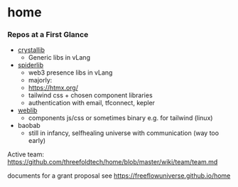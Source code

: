 # home

### Repos at a First Glance

- [crystallib](https://github.com/freeflowuniverse/crystallib)
   - Generic libs in vLang
- [spiderlib](https://github.com/freeflowuniverse/spiderlib)
   - web3 presence libs in vLang
   - majorly:
    - https://htmx.org/
    - tailwind css + chosen component libraries
    - authentication with email, tfconnect, kepler
- [weblib](https://github.com/freeflowuniverse/weblib)
   - components js/css or sometimes binary e.g. for tailwind (linux)
- baobab
   - still in infancy, selfhealing universe with communication (way too early)

Active team: https://github.com/threefoldtech/home/blob/master/wiki/team/team.md


documents for a grant proposal see https://freeflowuniverse.github.io/home 


